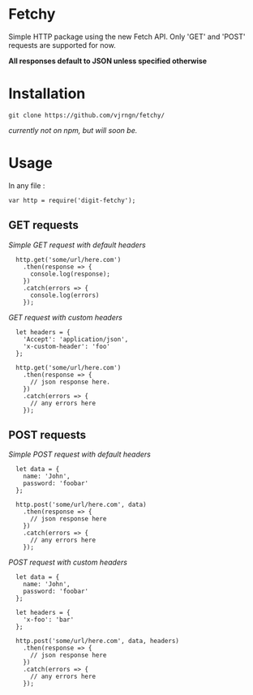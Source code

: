 # Fetchy
Simple HTTP package using the new Fetch API. 
Only 'GET' and 'POST' requests are supported for now.

**All responses default to JSON unless specified otherwise**

# Installation
	
	git clone https://github.com/vjrngn/fetchy/

*currently not on npm, but will soon be.*

# Usage
In any file :
	
	var http = require('digit-fetchy');

## GET requests

*Simple GET request with default headers*
	  
	  http.get('some/url/here.com')
	    .then(response => {
	      console.log(response);
	    })
	    .catch(errors => {
	      console.log(errors)
	    });
  
*GET request with custom headers*
	  
	  let headers = {
	    'Accept': 'application/json',
	    'x-custom-header': 'foo'
	  };
	
	  http.get('some/url/here.com')
	    .then(response => {
	      // json response here.
	    })
	    .catch(errors => {
	      // any errors here
	    });

## POST requests

*Simple POST request with default headers*
	  
	  let data = {
	    name: 'John',
	    password: 'foobar'
	  };
	  
	  http.post('some/url/here.com', data)
	    .then(response => {
	      // json response here
	    })
	    .catch(errors => {
	      // any errors here
	    });

*POST request with custom headers*
	  
	  let data = {
	    name: 'John',
	    password: 'foobar'
	  };
	  
	  let headers = {
	    'x-foo': 'bar'
	  };
	  
	  http.post('some/url/here.com', data, headers)
	    .then(response => {
	      // json response here
	    })
	    .catch(errors => {
	      // any errors here
	    });

